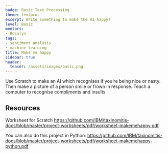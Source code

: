 ```yaml
---
badge: Basic Text Processing
theme: textproc
excerpt: Write something to make the AI happy!
level: Basic
mentors:
- Rosalyn
tags:
- sentiment analysis
- machine learning
title: Make me happy
sidebar: true
header:
  teaser: /assets/images/basic.png
---
```

Use Scratch to make an AI which recognises if you’re being nice or nasty. Then make a picture of a person smile or frown in response. Teach a computer to recognise compliments and insults

 

## Resources
Worksheet for Scratch <a href="https://github.com/IBM/taxinomitis-docs/blob/master/project-worksheets/pdf/worksheet-makemehappy.pdf" rel="noopener">https://github.com/IBM/taxinomitis-docs/blob/master/project-worksheets/pdf/worksheet-makemehappy.pdf</a>

You can also do this project in Python: <a href="https://github.com/IBM/taxinomitis-docs/blob/master/project-worksheets/pdf/worksheet-makemehappy-python.pdf" rel="noopener">https://github.com/IBM/taxinomitis-docs/blob/master/project-worksheets/pdf/worksheet-makemehappy-python.pdf</a>

